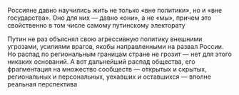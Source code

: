 Россияне давно научились жить не только «вне политики», но и «вне государства». Оно для них — давно «они», а не «мы», причем это свойственно в том числе самому путинскому электорату

Путин не раз объяснял свою агрессивную политику внешними угрозами, усилиями врагов, якобы направленными на развал России. Но распад по региональным границам стране не грозит — нет для этого никаких оснований. А вот дальнейший распад общества, его фрагментация на множество сообществ — открытых и скрытых, региональных и персональных, уехавших и оставшихся — вполне реальная перспектива
